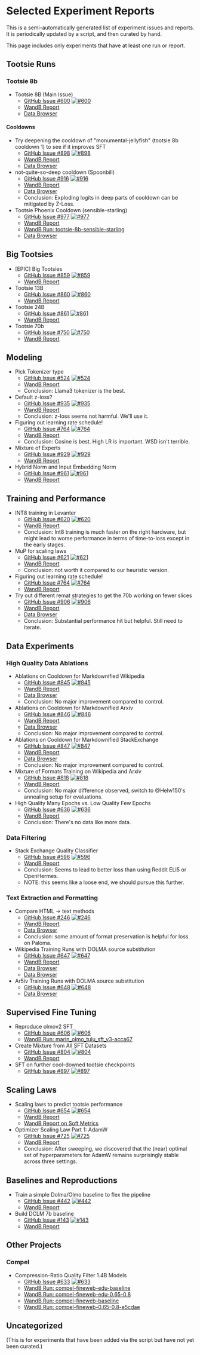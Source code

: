 # Selected Experiment Reports

This is a semi-automatically generated list of experiment issues and reports. It is periodically updated by a script,
and then curated by hand.

This page includes only experiments that have at least one run or report.

## Tootsie Runs

### Tootsie 8b

- Tootsie 8B (Main Issue)
    - [GitHub Issue #600](https://github.com/marin-community/marin/issues/600) [![#600](https://img.shields.io/github/issues/detail/title/stanford-crfm/marin/600)](https://github.com/marin-community/marin/issues/600)
    - [WandB Report](https://wandb.ai/stanford-mercury/marin/reports/Tootsie-8B---VmlldzoxMTY3MzU3OA)
    - [Data Browser](https://crfm.stanford.edu/marin/data_browser/experiment/?path=gs%3A//marin-us-central2/experiments/exp600_tootsie-4c95ae.json)

#### Cooldowns

- Try deepening the cooldown of "monumental-jellyfish" (tootsie 8b cooldown 1) to see if it improves SFT
    - [GitHub Issue #898](https://github.com/marin-community/marin/issues/898) [![#898](https://img.shields.io/github/issues/detail/title/stanford-crfm/marin/898)](https://github.com/marin-community/marin/issues/898)
    - [WandB Report](https://wandb.ai/stanford-mercury/marin/reports/898-Tootsie-Soft-Raccoon--VmlldzoxMTk3NjUwNg?accessToken=06f87pmmvhdulczenkg3349jxk7e1pwbd4pdci2i8wvyxg9289122gfnckr9ymwc)
    - [Data Browser](https://crfm.stanford.edu/marin/data_browser/experiment/?path=gs%3A//marin-us-central2/experiments/exp898_deeper_cooldown-242d4a.json)
- not-quite-so-deep cooldown (Spoonbill)
    - [GitHub Issue #916](https://github.com/marin-community/marin/issues/916) [![#916](https://img.shields.io/github/issues/detail/title/stanford-crfm/marin/916)](https://github.com/marin-community/marin/issues/916)
    - [WandB Report](https://wandb.ai/stanford-mercury/marin/reports/916-Tootsie-Hypnotic-Spoonbill--VmlldzoxMjA1NjU2Nw)
    - [Data Browser](https://crfm.stanford.edu/marin/data_browser/experiment/?path=gs%3A//marin-us-central2/experiments/exp916_tootsie_spoonbill_cooldown-9f5976.json)
    - Conclusion: Exploding logits in deep parts of cooldown can be mitigated by Z-Loss.
- Tootsie Phoenix Cooldown (sensible-starling)
    - [GitHub Issue #977](https://github.com/marin-community/marin/issues/977) [![#977](https://img.shields.io/github/issues/detail/title/stanford-crfm/marin/977)](https://github.com/marin-community/marin/issues/977)
    - [WandB Report](https://wandb.ai/stanford-mercury/marin/reports/Tootsie-8B-phoenix-cooldown-starling---VmlldzoxMjQ2MjM5Ng)
    - [WandB Run: tootsie-8b-sensible-starling](https://wandb.ai/stanford-mercury/marin/runs/tootsie-8b-sensible-starling?nw=nwuserdlwh)
    - [Data Browser](https://crfm.stanford.edu/marin/data_browser/experiment/?path=gs%3A//marin-us-central2/experiments/exp977_phoenix_cooldown-8e3456.json)

## Big Tootsies

- \[EPIC\] Big Tootsies
    - [GitHub Issue #859](https://github.com/marin-community/marin/issues/859) [![#859](https://img.shields.io/github/issues/detail/title/stanford-crfm/marin/859)](https://github.com/marin-community/marin/issues/859)
    - [WandB Report](https://wandb.ai/stanford-mercury/marin/reports/Big-Tootsies--VmlldzoxMTEyOTQ0MA?accessToken=st1rajwy32etqi5rrlm3kuhgqa4ods6fnwsbyk8azjc8ar3eikf4dnz1p2ldz8yx)
- Tootsie 13B
    - [GitHub Issue #860](https://github.com/marin-community/marin/issues/860) [![#860](https://img.shields.io/github/issues/detail/title/stanford-crfm/marin/860)](https://github.com/marin-community/marin/issues/860)
    - [WandB Report](https://wandb.ai/stanford-mercury/marin/reports/Big-Tootsies--VmlldzoxMTEyOTQ0MA?accessToken=st1rajwy32etqi5rrlm3kuhgqa4ods6fnwsbyk8azjc8ar3eikf4dnz1p2ldz8yx)
- Tootsie 24B
    - [GitHub Issue #861](https://github.com/marin-community/marin/issues/861) [![#861](https://img.shields.io/github/issues/detail/title/stanford-crfm/marin/861)](https://github.com/marin-community/marin/issues/861)
    - [WandB Report](https://wandb.ai/stanford-mercury/marin/reports/Big-Tootsies--VmlldzoxMTEyOTQ0MA)
- Tootsie 70b
    - [GitHub Issue #750](https://github.com/marin-community/marin/issues/750) [![#750](https://img.shields.io/github/issues/detail/title/stanford-crfm/marin/750)](https://github.com/marin-community/marin/issues/750)
    - [WandB Report](https://wandb.ai/stanford-mercury/marin/reports/Big-Tootsies--VmlldzoxMTEyOTQ0MA)


## Modeling

- Pick Tokenizer type
    - [GitHub Issue #524](https://github.com/marin-community/marin/issues/524) [![#524](https://img.shields.io/github/issues/detail/title/stanford-crfm/marin/524)](https://github.com/marin-community/marin/issues/524)
    - [WandB Report](https://wandb.ai/stanford-mercury/marin/reports/Tokenizer-Comparison--VmlldzoxMDI0Njg3Nw)
    - Conclusion: Llama3 tokenizer is the best.
- Default z-loss?
    - [GitHub Issue #935](https://github.com/marin-community/marin/issues/935) [![#935](https://img.shields.io/github/issues/detail/title/stanford-crfm/marin/935)](https://github.com/marin-community/marin/issues/935)
    - [WandB Report](https://wandb.ai/stanford-mercury/marin/reports/ZLoss-vs-Not-1-4B--VmlldzoxMjEzMzA1NA)
    - Conclusion: z-loss seems not harmful. We'll use it.
- Figuring out learning rate schedule!
    - [GitHub Issue #764](https://github.com/marin-community/marin/issues/764) [![#764](https://img.shields.io/github/issues/detail/title/stanford-crfm/marin/764)](https://github.com/marin-community/marin/issues/764)
    - [WandB Report](https://wandb.ai/stanford-mercury/marin-optimizer/reports/Deciding-the-optimal-lr-schedule-which-is-cosine---VmlldzoxMTIxNDk5NA)
    - Conclusion: Cosine is best. High LR is important. WSD isn't terrible.
- Mixture of Experts
  - [GitHub Issue #929](https://github.com/marin-community/marin/issues/929) [![#929](https://img.shields.io/github/issues/detail/title/stanford-crfm/marin/929)](https://github.com/marin-community/marin/issues/929)
  - [WandB Report](https://api.wandb.ai/links/stanford-mercury/0lspgzn3)
- Hybrid Norm and Input Embedding Norm
  - [GitHub Issue #961](https://github.com/marin-community/marin/issues/961) [![#961](https://img.shields.io/github/issues/detail/title/stanford-crfm/marin/961)](https://github.com/marin-community/marin/issues/961)
  - [WandB Report](https://wandb.ai/stanford-mercury/hybrid-norm/reports/Hybrid-Norm--VmlldzoxMjY2MDgxMA)

## Training and Performance

- INT8 training in Levanter
    - [GitHub Issue #620](https://github.com/marin-community/marin/issues/620) [![#620](https://img.shields.io/github/issues/detail/title/stanford-crfm/marin/620)](https://github.com/marin-community/marin/issues/620)
    - [WandB Report](https://api.wandb.ai/links/stanford-mercury/yhrb0xik)
    - Conclusion: Int8 training is much faster on the right hardware, but might lead to worse performance in terms of time-to-loss except in the early stages.
- MuP for scaling laws
    - [GitHub Issue #621](https://github.com/marin-community/marin/issues/621) [![#621](https://img.shields.io/github/issues/detail/title/stanford-crfm/marin/621)](https://github.com/marin-community/marin/issues/621)
    - [WandB Report](https://api.wandb.ai/links/stanford-mercury/h723u2ws)
    - Conclusion: not worth it compared to our heuristic version.
- Figuring out learning rate schedule!
    - [GitHub Issue #764](https://github.com/marin-community/marin/issues/764) [![#764](https://img.shields.io/github/issues/detail/title/stanford-crfm/marin/764)](https://github.com/marin-community/marin/issues/764)
    - [WandB Report](https://wandb.ai/stanford-mercury/marin-optimizer/reports/Deciding-the-optimal-lr-schedule-which-is-cosine---VmlldzoxMTIxNDk5NA)
- Try out different remat strategies to get the 70b working on fewer slices
    - [GitHub Issue #906](https://github.com/marin-community/marin/issues/906) [![#906](https://img.shields.io/github/issues/detail/title/stanford-crfm/marin/906)](https://github.com/marin-community/marin/issues/906)
    - [WandB Report](https://wandb.ai/stanford-mercury/marin/reports/Remat-Strategies--VmlldzoxMTkxNzk3Ng)
    - [Data Browser](https://crfm.stanford.edu/marin/data_browser/experiment/?path=gs%3A//marin-us-central2/experiments/expXXX_fancier_checkpointing-453042.json)
    - Conclusion: Substantial performance hit but helpful. Still need to iterate.

## Data Experiments

### High Quality Data Ablations

- Ablations on Cooldown for Markdownified Wikipedia
    - [GitHub Issue #845](https://github.com/marin-community/marin/issues/845) [![#845](https://img.shields.io/github/issues/detail/title/stanford-crfm/marin/845)](https://github.com/marin-community/marin/issues/845)
    - [WandB Report](https://wandb.ai/stanford-mercury/marin/reports/845-6-Wiki-and-Arxiv-Quality-Ablations--VmlldzoxMTg4MzY2OA)
    - [Data Browser](https://crfm.stanford.edu/marin/data_browser/view?paths=%5B%22gs%3A%2F%2Fmarin-us-central2%2Fdocuments%2Fwikipedia-resiliparse-custom-fork-2569de%2F20241201%2Fenwiki_namespace_0_0.jsonl.gz%22%5D)
    - Conclusion: No major improvement compared to control.
- Ablations on Cooldown for Markdownified Arxiv
    - [GitHub Issue #846](https://github.com/marin-community/marin/issues/846) [![#846](https://img.shields.io/github/issues/detail/title/stanford-crfm/marin/846)](https://github.com/marin-community/marin/issues/846)
    - [WandB Report](https://wandb.ai/stanford-mercury/marin/reports/845-6-Wiki-and-Arxiv-Quality-Ablations--VmlldzoxMTg4MzY2OA)
    - [Data Browser](https://crfm.stanford.edu/marin/data_browser/view?paths=%5B%22gs%3A%2F%2Fmarin-us-central2%2Fdocuments%2Far5iv%2Far5iv-04-2024-no-problem-3971ff%2Fresiliparse-custom-fork%2F0001.jsonl.gz%22%5D)
    - Conclusion: No major improvement compared to control.
- Ablations on Cooldown for Markdownified StackExchange
    - [GitHub Issue #847](https://github.com/marin-community/marin/issues/847) [![#847](https://img.shields.io/github/issues/detail/title/stanford-crfm/marin/847)](https://github.com/marin-community/marin/issues/847)
    - [WandB Report](https://wandb.ai/stanford-mercury/marin/reports/845-6-Wiki-and-Arxiv-Quality-Ablations--VmlldzoxMTg4MzY2OA)
    - [Data Browser](https://crfm.stanford.edu/marin/data_browser/view?paths=%5B%22gs%3A%2F%2Fmarin-us-central2%2Fdocuments%2Fstackexchange-resiliparse-custom-fork-ab41ad%2F3dprinting.jsonl.gz%22%5D)
    - Conclusion: No major improvement compared to control.
- Mixture of Formats Training on Wikipedia and Arxiv
    - [GitHub Issue #818](https://github.com/marin-community/marin/issues/818) [![#818](https://img.shields.io/github/issues/detail/title/stanford-crfm/marin/818)](https://github.com/marin-community/marin/issues/818)
    - [WandB Report](https://wandb.ai/stanford-mercury/marin/reports/818-Mixture-of-Formats--VmlldzoxMTg4MzU0NA)
    - Conclusion: No major difference observed, switch to @Helw150's annealing setup for evaluations.
- High Quality Many Epochs vs. Low Quality Few Epochs
    - [GitHub Issue #636](https://github.com/marin-community/marin/issues/636) [![#636](https://img.shields.io/github/issues/detail/title/stanford-crfm/marin/636)](https://github.com/marin-community/marin/issues/636)
    - [WandB Report](https://wandb.ai/stanford-mercury/marin/reports/High-Quality-Many-Epochs-vs-Lower-quality-fewer-epoch--VmlldzoxMDU2MTI1Mg)
    - Conclusion: There's no data like more data.

### Data Filtering

- Stack Exchange Quality Classifier
    - [GitHub Issue #596](https://github.com/marin-community/marin/issues/596) [![#596](https://img.shields.io/github/issues/detail/title/stanford-crfm/marin/596)](https://github.com/marin-community/marin/issues/596)
    - [WandB Report](https://wandb.ai/stanford-mercury/marin/reports/Quality-Classifier-Comparison--VmlldzoxMDI2MzI1MQ)
    - Conclusion: Seems to lead to better loss than using Reddit ELI5 or OpenHermes.
    - NOTE: this seems like a loose end, we should pursue this further.

### Text Extraction and Formatting

- Compare HTML -> text methods
    - [GitHub Issue #246](https://github.com/marin-community/marin/issues/246) [![#246](https://img.shields.io/github/issues/detail/title/stanford-crfm/marin/246)](https://github.com/marin-community/marin/issues/246)
    - [WandB Report](https://api.wandb.ai/links/stanford-mercury/0uoys8gp)
    - [Data Browser](https://crfm.stanford.edu/marin/data_browser/experiment/?path=gs%3A//marin-us-central2/experiments/246_web_extraction_method_training-efe0cf.json)
    - Conclusion: some amount of format preservation is helpful for loss on Paloma.
- Wikipedia Training Runs with DOLMA source substitution
    - [GitHub Issue #647](https://github.com/marin-community/marin/issues/647) [![#647](https://img.shields.io/github/issues/detail/title/stanford-crfm/marin/647)](https://github.com/marin-community/marin/issues/647)
    - [WandB Report](https://wandb.ai/stanford-mercury/marin/reports/647-Wikipedia-Training-Runs-with-DOLMA-source-substitution--VmlldzoxMDkyNjIxNw)
    - [Data Browser](https://crfm.stanford.edu/marin/data_browser/view?paths=%5B%22gs%3A%2F%2Fmarin-us-central2%2Fdocuments%2Fwikipedia-resiliparse-with-preserving-formatting-no-references-no-links-cleaned-7971bb%2F20241201%2Fenwiki_namespace_0_0.jsonl.gz%22%2C%22gs%3A%2F%2Fmarin-us-central2%2Fdocuments%2Fwikipedia-resiliparse-with-preserving-formatting-no-references-with-links-cleaned-b89dd3%2F20241201%2Fenwiki_namespace_0_0.jsonl.gz%22%2C%22gs%3A%2F%2Fmarin-us-central2%2Fdocuments%2Fwikipedia-resiliparse-with-preserving-formatting-with-references-no-links-cleaned-0fd095%2F20241201%2Fenwiki_namespace_0_0.jsonl.gz%22%2C%22gs%3A%2F%2Fmarin-us-central2%2Fdocuments%2Fwikipedia-resiliparse-with-preserving-formatting-with-references-with-links-cleaned-infobox-0203ff%2F20241201%2Fenwiki_namespace_0_0.jsonl.gz%22%5D)
    - [Data Browser](https://crfm.stanford.edu/marin/data_browser/view?paths=%5B%22gs%3A%2F%2Fmarin-us-central2%2Fexperiments%2Fexp647_wikipedia_training-dd35e8.json%22%5D)
- Ar5iv Training Runs with DOLMA source substitution
    - [GitHub Issue #648](https://github.com/marin-community/marin/issues/648) [![#648](https://img.shields.io/github/issues/detail/title/stanford-crfm/marin/648)](https://github.com/marin-community/marin/issues/648)
    - [Data Browser](https://crfm.stanford.edu/marin/data_browser/view?paths=%5B%22gs%3A%2F%2Fmarin-us-central2%2Fexperiments%2Fexp648_ar5iv_training-f49d7f.json%22%5D)

## Supervised Fine Tuning

- Reproduce olmov2 SFT
    - [GitHub Issue #606](https://github.com/marin-community/marin/issues/606) [![#606](https://img.shields.io/github/issues/detail/title/stanford-crfm/marin/606)](https://github.com/marin-community/marin/issues/606)
    - [WandB Run: marin_olmo_tulu_sft_v3-acca67](https://wandb.ai/stanford-mercury/marin/runs/marin_olmo_tulu_sft_v3-acca67)
- Create Mixture from All SFT Datasets
    - [GitHub Issue #804](https://github.com/marin-community/marin/issues/804) [![#804](https://img.shields.io/github/issues/detail/title/stanford-crfm/marin/804)](https://github.com/marin-community/marin/issues/804)
    - [WandB Report](https://api.wandb.ai/links/stanford-mercury/m8ak7uah)
- SFT on further cool-downed tootsie checkpoints
    - [GitHub Issue #897](https://github.com/marin-community/marin/issues/897) [![#897](https://img.shields.io/github/issues/detail/title/stanford-crfm/marin/897)](https://github.com/marin-community/marin/issues/897)

## Scaling Laws

- Scaling laws to predict tootsie performance
    - [GitHub Issue #654](https://github.com/marin-community/marin/issues/654) [![#654](https://img.shields.io/github/issues/detail/title/stanford-crfm/marin/654)](https://github.com/marin-community/marin/issues/654)
    - [WandB Report](https://api.wandb.ai/links/stanford-mercury/3xojrl9v)
    - [WandB Report on Soft Metrics](https://api.wandb.ai/links/stanford-mercury/got35r4i)
- Optimizer Scaling Law Part 1: AdamW
    - [GitHub Issue #725](https://github.com/marin-community/marin/issues/725) [![#725](https://img.shields.io/github/issues/detail/title/stanford-crfm/marin/725)](https://github.com/marin-community/marin/issues/725)
    - [WandB Report](https://wandb.ai/stanford-mercury/marin-optimizer/reports/AdamW-Sweeping--VmlldzoxMTE3Nzc5OA)
    - Conclusion: After sweeping, we discovered that the (near) optimal set of hyperparameters for AdamW remains surprisingly stable across three settings.

## Baselines and Reproductions

- Train a simple Dolma/Olmo baseline to flex the pipeline
    - [GitHub Issue #442](https://github.com/marin-community/marin/issues/442) [![#442](https://img.shields.io/github/issues/detail/title/stanford-crfm/marin/442)](https://github.com/marin-community/marin/issues/442)
    - [WandB Report](https://api.wandb.ai/links/stanford-mercury/e20j5423)
- Build DCLM 7b baseline
    - [GitHub Issue #143](https://github.com/marin-community/marin/issues/143) [![#143](https://img.shields.io/github/issues/detail/title/stanford-crfm/marin/143)](https://github.com/marin-community/marin/issues/143)
    - [WandB Report](https://wandb.ai/stanford-mercury/marin/reports/DCLM-7B-Replication--Vmlldzo5MTA3NjU5/edit)

## Other Projects

### Compel
- Compression-Ratio Quality Filter 1.4B Models
    - [GitHub Issue #633](https://github.com/marin-community/marin/issues/633) [![#633](https://img.shields.io/github/issues/detail/title/stanford-crfm/marin/633)](https://github.com/marin-community/marin/issues/633)
    - [WandB Run: compel-fineweb-edu-baseline](https://wandb.ai/stanford-mercury/marin/runs/compression-fineweb-edu-0.6-0.8-da53bf?nw=nwusereobbad)
    - [WandB Run: compel-fineweb-edu-0.65-0.8](https://wandb.ai/stanford-mercury/marin/runs/compression-ratio-filter-fineweb-edu-786908?nw=nwusereobbad)
    - [WandB Run: compel-fineweb-baseline](https://wandb.ai/stanford-mercury/marin/runs/compression-train-full-dataset-llama1.4b-20fa75?nw=nwusereobbad)
    - [WandB Run: compel-fineweb-0.65-0.8-e5cdae](https://wandb.ai/stanford-mercury/marin/runs/compression-ratio-filter-llama1.4b-0.6-0.8-e5cdae?nw=nwusereobbad)


## Uncategorized

(This is for experiments that have been added via the script but have not yet been curated.)
